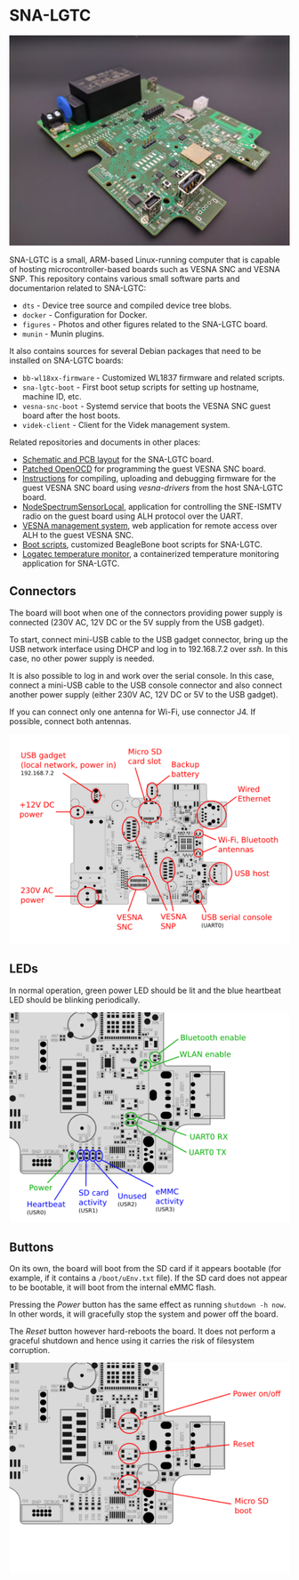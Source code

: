 # SNA-LGTC

![Photo of the SNA-LGTC board](figures/sna-lgtc.jpg)

SNA-LGTC is a small, ARM-based Linux-running computer that is capable of hosting
microcontroller-based boards such as VESNA SNC and VESNA SNP. This repository
contains various small software parts and documentarion related to
SNA-LGTC:

 * `dts` - Device tree source and compiled device tree blobs.
 * `docker` - Configuration for Docker.
 * `figures` - Photos and other figures related to the SNA-LGTC board.
 * `munin` - Munin plugins.

It also contains sources for several Debian packages that need to be installed
on SNA-LGTC boards:

 * `bb-wl18xx-firmware` - Customized WL1837 firmware and related scripts.
 * `sna-lgtc-boot` - First boot setup scripts for setting up hostname, machine
   ID, etc.
 * `vesna-snc-boot` - Systemd service that boots the VESNA SNC guest board
   after the host boots.
 * `videk-client` - Client for the Videk management system.

Related repositories and documents in other places:

 * [Schematic and PCB layout](https://github.com/urbangregorc/vesna-hardware/tree/SNA-LGTC/SNA-LGTC/v1.1.0) for the SNA-LGTC board.
 * [Patched OpenOCD](https://github.com/avian2/openocd/tree/sna-lgtc) for programming the guest VESNA SNC board.
 * [Instructions](https://github.com/avian2/vesna-drivers/blob/logatec-3/README.beaglebone.md)
   for compiling, uploading and debugging firmware for the guest VESNA SNC
   board using *vesna-drivers* from the host SNA-LGTC board.
 * [NodeSpectrumSensorLocal](https://github.com/avian2/vesna-drivers/tree/logatec-3/Applications/Logatec/NodeSpectrumSensorLocal), application for controlling the SNE-ISMTV radio on the guest board using ALH protocol over the UART.
 * [VESNA management system](https://github.com/matevzv/vesna-management-system), web application for remote access over ALH to the guest VESNA SNC.
 * [Boot scripts](https://github.com/avian2/bone-boot-scripts/tree/sna-lgtc), customized BeagleBone boot scripts for SNA-LGTC.
 * [Logatec temperature monitor](https://github.com/avian2/logatec-temp-monitor), a containerized temperature monitoring application for SNA-LGTC.

## Connectors

The board will boot when one of the connectors providing power supply is
connected (230V AC, 12V DC or the 5V supply from the USB gadget).

To start, connect mini-USB cable to the USB gadget connector, bring up the USB
network interface using DHCP and log in to 192.168.7.2 over *ssh*. In this
case, no other power supply is needed.

It is also possible to log in and work over the serial console. In this case,
connect a mini-USB cable to the USB console connector and also connect another
power supply (either 230V AC, 12V DC or 5V to the USB gadget).

If you can connect only one antenna for Wi-Fi, use connector J4. If possible,
connect both antennas.

![Annotated connectors on the SNA-LGTC board](figures/connectors.png)

## LEDs

In normal operation, green power LED should be lit and the blue heartbeat LED
should be blinking periodically.

![Annotated LEDs on the SNA-LGTC board](figures/leds.png)

## Buttons

On its own, the board will boot from the SD card if it appears bootable (for
example, if it contains a `/boot/uEnv.txt` file). If the SD card does not
appear to be bootable, it will boot from the internal eMMC flash.

Pressing the *Power* button has the same effect as running `shutdown -h now`.
In other words, it will gracefully stop the system and power off the board.

The *Reset* button however hard-reboots the board. It does not perform a
graceful shutdown and hence using it carries the risk of filesystem corruption.

![Annotated buttons on the SNA-LGTC board](figures/buttons.png)
